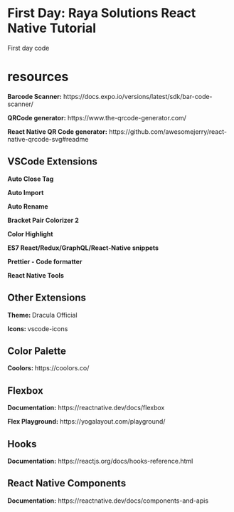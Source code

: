 # First Day: Raya Solutions React Native Tutorial

First day code

<h1>resources</h1>
 
 <p><b>Barcode Scanner:</b> https://docs.expo.io/versions/latest/sdk/bar-code-scanner/ </p>
 <p><b>QRCode generator:</b> https://www.the-qrcode-generator.com/ </p>
 <p><b>React Native QR Code generator:</b> https://github.com/awesomejerry/react-native-qrcode-svg#readme</p>
 
 
 
 <h2>VSCode Extensions</h2>
 
<p><b>Auto Close Tag</b></p>
<p><b>Auto Import</b></p>
<p><b>Auto Rename</b></p>
<p><b>Bracket Pair Colorizer 2</b></p>
<p><b>Color Highlight</b></p>
<p><b>ES7 React/Redux/GraphQL/React-Native snippets</b></p>
<p><b>Prettier - Code formatter</b></p>
<p><b>React Native Tools</b></p>

<h2>Other Extensions</h2>
<p><b>Theme: </b> Dracula Official</p>
<p><b>Icons: </b> vscode-icons</p>

<h2>Color Palette</h2>
<p><b>Coolors: </b> https://coolors.co/</p>

<h2>Flexbox</h2>
<p><b>Documentation:</b> https://reactnative.dev/docs/flexbox</p>
<p><b>Flex Playground:</b> https://yogalayout.com/playground/</p>

<h2>Hooks</h2>
<p><b>Documentation:</b> https://reactjs.org/docs/hooks-reference.html</p>

<h2>React Native Components</h2>
<p><b>Documentation:</b> https://reactnative.dev/docs/components-and-apis</p>
